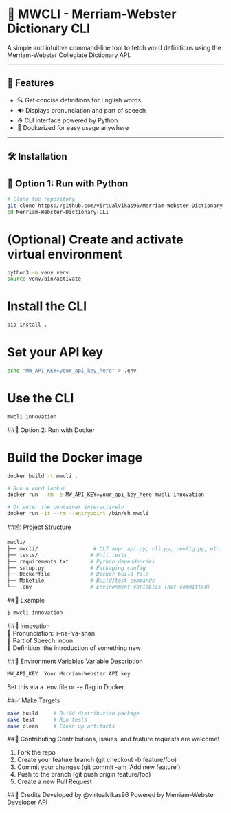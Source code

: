 # 📘 MWCLI - Merriam-Webster Dictionary CLI

A simple and intuitive command-line tool to fetch word definitions using the Merriam-Webster Collegiate Dictionary API.

---

## 🚀 Features

- 🔍 Get concise definitions for English words
- 🔊 Displays pronunciation and part of speech
- ⚙️ CLI interface powered by Python
- 🐳 Dockerized for easy usage anywhere

---

## 🛠️ Installation

## 🔧 Option 1: Run with Python

```bash
# Clone the repository
git clone https://github.com/virtualvikas96/Merriam-Webster-Dictionary-CLI.git
cd Merriam-Webster-Dictionary-CLI
```

# (Optional) Create and activate virtual environment
```bash
python3 -m venv venv
source venv/bin/activate
```

# Install the CLI
```bash
pip install .
```

# Set your API key
```bash
echo "MW_API_KEY=your_api_key_here" > .env
```

# Use the CLI
```bash
mwcli innovation
```

##🐳 Option 2: Run with Docker
# Build the Docker image
```bash
docker build -t mwcli .

# Run a word lookup
docker run --rm -e MW_API_KEY=your_api_key_here mwcli innovation

# Or enter the container interactively
docker run -it --rm --entrypoint /bin/sh mwcli
```

##📦 Project Structure
```bash
mwcli/
├── mwcli/                  # CLI app: api.py, cli.py, config.py, etc.
├── tests/                 # Unit tests
├── requirements.txt       # Python dependencies
├── setup.py               # Packaging config
├── Dockerfile             # Docker build file
├── Makefile               # Build/test commands
└── .env                   # Environment variables (not committed)
```

##📄 Example
```bash
$ mwcli innovation
```

##📖 innovation  
📌 Pronunciation: ˌi-nə-ˈvā-shən  
🧠 Part of Speech: noun  
💬 Definition: the introduction of something new

##🔐 Environment Variables
Variable	Description
```bash
MW_API_KEY	Your Merriam-Webster API key
```

Set this via a .env file or -e flag in Docker.

##✅ Make Targets
```bash
make build     # Build distribution package
make test      # Run tests
make clean     # Clean up artifacts
```

##🤝 Contributing
Contributions, issues, and feature requests are welcome!
1. Fork the repo
2. Create your feature branch (git checkout -b feature/foo)
3. Commit your changes (git commit -am 'Add new feature')
4. Push to the branch (git push origin feature/foo)
5. Create a new Pull Request

##🙏 Credits
Developed by @virtualvikas96
Powered by Merriam-Webster Developer API
